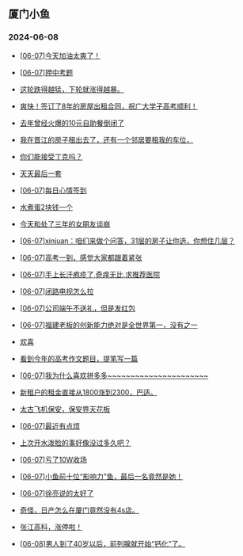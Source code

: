 ## 厦门小鱼 
### 2024-06-08

+ [[06-07]今天加油太爽了！](http://bbs.xmfish.com/read-htm-tid-18201552.html)

+ [[06-07]押中考题](http://bbs.xmfish.com/read-htm-tid-18201664.html)

+ [这轮跌得越猛，下轮就涨得越暴。](http://bbs.xmfish.com/read-htm-tid-18201722.html)

+ [爽快！签订了8年的房屋出租合同，祝广大学子高考顺利！](http://bbs.xmfish.com/read-htm-tid-18201682.html)

+ [去年曾经火爆的10元自助餐倒闭了](http://bbs.xmfish.com/read-htm-tid-18201679.html)

+ [我在晋江的房子租出去了，还有一个邻居要租我的车位，](http://bbs.xmfish.com/read-htm-tid-18201516.html)

+ [你们能接受丁克吗？](http://bbs.xmfish.com/read-htm-tid-18201687.html)

+ [天天最后一套](http://bbs.xmfish.com/read-htm-tid-18201640.html)

+ [[06-07]每日心情签到](http://bbs.xmfish.com/read-htm-tid-18201492.html)

+ [水煮蛋2块钱一个](http://bbs.xmfish.com/read-htm-tid-18201563.html)

+ [今天和处了三年的女朋友谈崩](http://bbs.xmfish.com/read-htm-tid-18201851.html)

+ [[06-07]xinjuan：咱们来做个问答，31层的房子让你选，你想住几层？](http://bbs.xmfish.com/read-htm-tid-18201649.html)

+ [[06-07]高考一到，感觉大家都跟着紧张](http://bbs.xmfish.com/read-htm-tid-18201596.html)

+ [[06-07]手上长汗疱疹了,奇痒无比,求推荐医院](http://bbs.xmfish.com/read-htm-tid-18201567.html)

+ [[06-07]闭路电视怎么拉](http://bbs.xmfish.com/read-htm-tid-18201598.html)

+ [[06-07]公司端午不送礼，但是发红包](http://bbs.xmfish.com/read-htm-tid-18201788.html)

+ [[06-07]福建老板的创新能力绝对是全世界第一，没有之一](http://bbs.xmfish.com/read-htm-tid-18201803.html)

+ [欢喜](http://bbs.xmfish.com/read-htm-tid-18201762.html)

+ [看到今年的高考作文题目，提笔写一篇](http://bbs.xmfish.com/read-htm-tid-18201705.html)

+ [[06-07]我为什么喜欢拼多多~~~~~~~~~~~~~~~~~~~~~~](http://bbs.xmfish.com/read-htm-tid-18201702.html)

+ [新租户的租金直接从1800涨到2300，巴适。](http://bbs.xmfish.com/read-htm-tid-18201892.html)

+ [太古飞机保安，保安界天花板](http://bbs.xmfish.com/read-htm-tid-18201704.html)

+ [[06-07]最近有点烦](http://bbs.xmfish.com/read-htm-tid-18201763.html)

+ [上次开水泼脸的事好像没过多久吧？](http://bbs.xmfish.com/read-htm-tid-18201866.html)

+ [[06-07]亏了10W收场](http://bbs.xmfish.com/read-htm-tid-18201796.html)

+ [[06-07]小鱼前十位“影响力”鱼，最后一名竟然是她！](http://bbs.xmfish.com/read-htm-tid-18201884.html)

+ [[06-07]徐亮说的太好了](http://bbs.xmfish.com/read-htm-tid-18201901.html)

+ [奇怪，日产怎么在厦门竟然没有4s店。](http://bbs.xmfish.com/read-htm-tid-18201932.html)

+ [张江高科，涨停啦！](http://bbs.xmfish.com/read-htm-tid-18201795.html)

+ [[06-08]男人到了40岁以后，前列腺就开始“钙化”了。](http://bbs.xmfish.com/read-htm-tid-18201990.html)

